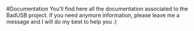 #Documentation
You'll find here all the documentation associated to the BadUSB project.
If you need anymore information, please leave me a message and I will do my best to help you :)
